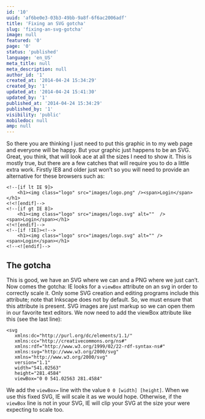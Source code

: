```yaml
---
id: '10'
uuid: 'af6be0e3-03b3-49bb-9a8f-6f6ac2006adf'
title: 'Fixing an SVG gotcha'
slug: 'fixing-an-svg-gotcha'
image: null
featured: '0'
page: '0'
status: 'published'
language: 'en_US'
meta_title: null
meta_description: null
author_id: '1'
created_at: '2014-04-24 15:34:29'
created_by: '1'
updated_at: '2014-04-24 15:41:30'
updated_by: '1'
published_at: '2014-04-24 15:34:29'
published_by: '1'
visibility: 'public'
mobiledoc: null
amp: null
---
```


So there you are thinking I just need to put this graphic in to my web page and everyone will be happy. But your graphic just happens to be an SVG. Great, you think, that will look ace at all the sizes I need to show it. This is mostly true, but there are a few catches that will require you to do a little extra work. Firstly IE8 and older just won’t so you will need to provide an alternative for these browsers such as:

```
<!--[if lt IE 9]>
    <h1><img class="logo" src="images/logo.png" /><span>Login</span></h1>
<!<![endif]-->
<!--[if gt IE 8]>
    <h1><img class="logo" src="images/logo.svg" alt=""  /><span>Login</span></h1>
<!<![endif]-->
<!--[if !IE]><!-->
    <h1><img class="logo" src="images/logo.svg" alt="" /><span>Login</span></h1>
<!--<![endif]-->

```

## The gotcha

This is good, we have an SVG where we can and a PNG where we just can’t. Now comes the gotcha: IE looks for a `viewBox` attribute on an svg in order to correctly scale it. Only some SVG creation and editing programs include this attribute; note that Inkscape does not by default. So, we must ensure that this attribute is present. SVG images are just markup so we can open them in our favorite text editors. We now need to add the viewBox attribute like this (see the last line):

```
<svg
   xmlns:dc="http://purl.org/dc/elements/1.1/"
   xmlns:cc="http://creativecommons.org/ns#"
   xmlns:rdf="http://www.w3.org/1999/02/22-rdf-syntax-ns#"
   xmlns:svg="http://www.w3.org/2000/svg"
   xmlns="http://www.w3.org/2000/svg"
   version="1.1"
   width="541.02563"
   height="281.4584"
   viewBox="0 0 541.02563 281.4584"
```

We add the `viewBox=` line with the value `0 0 [width] [height]`. When we use this fixed SVG, IE will scale it as we would hope. Otherwise, if the `viewBox` line is not in your SVG, IE will clip your SVG at the size your were expecting to scale too.
